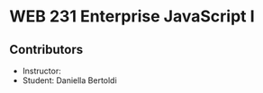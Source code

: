 # WEB 231 Enterprise JavaScript I

## Contributors
- Instructor: <Richard Krasso>
- Student: Daniella Bertoldi
